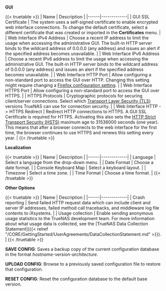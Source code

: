 &NewLine;

**GUI**

{{< truetable >}}
| Name | Description |
|------|-------------|
| GUI SSL Certificate | The system uses a self-signed certificate to enable encrypted web interface connections. To change the default certificate, select a different certificate that was created or imported in the **Certificates** menu. |
| Web Interface IPv4 Address | Choose a recent IP address to limit the usage when accessing the administrative GUI. The built-in HTTP server binds to the wildcard address of 0.0.0.0 (any address) and issues an alert if the specified address becomes unavailable. |
| Web Interface IPv6 Address | Choose a recent IPv6 address to limit the usage when accessing the administrative GUI. The built-in HTTP server binds to the wildcard address of 0.0.0.0 (any address) and issues an alert if the specified address becomes unavailable. |
| Web Interface HTTP Port | Allow configuring a non-standard port to access the GUI over HTTP. Changing this setting might require changing a [Firefox configuration setting](https://support.mozilla.org/en-US/kb/about-config-editor-firefox). |
| Web Interface HTTPS Port | Allow configuring a non-standard port to access the GUI over HTTPS. |
| HTTPS Protocols | Cryptographic protocols for securing client/server connections. Select which [Transport Layer Security (TLS)](https://en.wikipedia.org/wiki/Transport_Layer_Security) versions TrueNAS can use for connection security. |
| Web Interface HTTP -> HTTPS Redirect | Redirect HTTP connections to HTTPS. A GUI SSL Certificate is required for HTTPS. Activating this also sets the [HTTP Strict Transport Security (HSTS)](https://en.wikipedia.org/wiki/HTTP_Strict_Transport_Security) maximum age to 31536000 seconds (one year). This means that after a browser connects to the web interface for the first time, the browser continues to use HTTPS and renews this setting every year. |
{{< /truetable >}}

**Localization**

{{< truetable >}}
| Name | Description |
|------|-------------|
| Language | Select a language from the drop-down menu. |
| Date Format | Choose a date format. |
| Console Keyboard Map | Select a keyboard layout. |
| Timezone | Select a time zone. |
| Time Format | Choose a time format. |
{{< /truetable >}}

**Other Options**

{{< truetable >}}
| Name | Description |
|------|-------------|
| Crash reporting | Send failed HTTP request data which can include client and server IP addresses, failed method call tracebacks, and middleware log file contents to iXsystems. |
| Usage collection | Enable sending anonymous usage statistics to the TrueNAS development team. For more information about what usage data is collected, see the [TrueNAS Data Collection Statement]({{< relref "/CORE/GettingStarted/UserAgreements/DataCollectionStatement.md" >}}). |
{{< /truetable >}}

**SAVE CONFIG**: Saves a backup copy of the current configuration database in the format *hostname-version-architecture*.

**UPLOAD CONFIG**: Browse to a previously saved configuration file to restore that configuration.

**RESET CONFIG**: Reset the configuration database to the default base version.